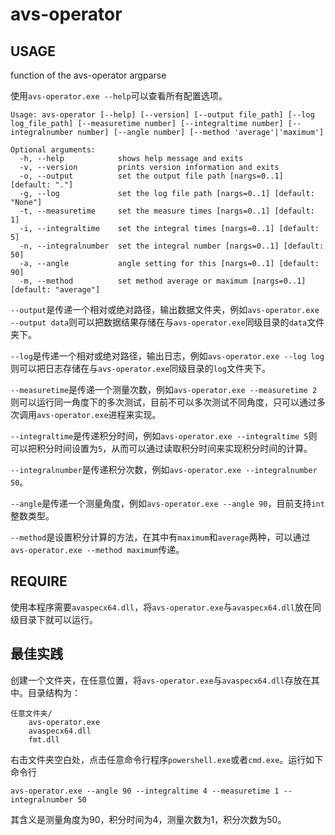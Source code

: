 # avs-operator

## USAGE

function of the avs-operator argparse

使用`avs-operator.exe --help`可以查看所有配置选项。

```
Usage: avs-operator [--help] [--version] [--output file_path] [--log log_file_path] [--measuretime number] [--integraltime number] [--integralnumber number] [--angle number] [--method 'average'|'maximum']

Optional arguments:
  -h, --help            shows help message and exits
  -v, --version         prints version information and exits
  -o, --output          set the output file path [nargs=0..1] [default: "."]
  -g, --log             set the log file path [nargs=0..1] [default: "None"]
  -t, --measuretime     set the measure times [nargs=0..1] [default: 1]
  -i, --integraltime    set the integral times [nargs=0..1] [default: 5]
  -n, --integralnumber  set the integral number [nargs=0..1] [default: 50]
  -a, --angle           angle setting for this [nargs=0..1] [default: 90]
  -m, --method          set method average or maximum [nargs=0..1] [default: "average"]
```
`--output`是传递一个相对或绝对路径，输出数据文件夹，例如`avs-operator.exe --output data`则可以把数据结果存储在与`avs-operator.exe`同级目录的`data`文件夹下。

`--log`是传递一个相对或绝对路径，输出日志，例如`avs-operator.exe --log log`则可以把日志存储在与`avs-operator.exe`同级目录的`log`文件夹下。

`--measuretime`是传递一个测量次数，例如`avs-operator.exe --measuretime 2`则可以运行同一角度下的多次测试，目前不可以多次测试不同角度，只可以通过多次调用`avs-operator.exe`进程来实现。

`--integraltime`是传递积分时间，例如`avs-operator.exe --integraltime 5`则可以把积分时间设置为`5`，从而可以通过读取积分时间来实现积分时间的计算。

`--integralnumber`是传递积分次数，例如`avs-operator.exe --integralnumber 50`。

`--angle`是传递一个测量角度，例如`avs-operator.exe --angle 90`，目前支持`int`整数类型。

`--method`是设置积分计算的方法，在其中有`maximum`和`average`两种，可以通过`avs-operator.exe --method maximum`传递。

## REQUIRE

使用本程序需要`avaspecx64.dll`，将`avs-operator.exe`与`avaspecx64.dll`放在同级目录下就可以运行。

## 最佳实践

创建一个文件夹，在任意位置，将`avs-operator.exe`与`avaspecx64.dll`存放在其中。目录结构为：
```
任意文件夹/
    avs-operator.exe
    avaspecx64.dll
    fmt.dll
```
右击文件夹空白处，点击任意命令行程序`powershell.exe`或者`cmd.exe`。运行如下命令行
```
avs-operator.exe --angle 90 --integraltime 4 --measuretime 1 --integralnumber 50
```
其含义是测量角度为90，积分时间为4，测量次数为1，积分次数为50。
